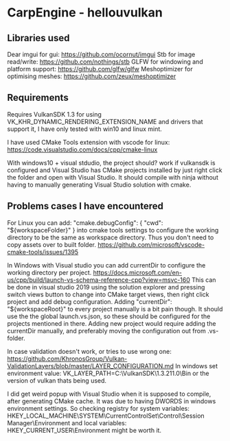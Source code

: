 # CarpEngine - hellouvulkan

## Libraries used
Dear imgui for gui: https://github.com/ocornut/imgui
Stb for image read/write: https://github.com/nothings/stb
GLFW for windowing and platform support: https://github.com/glfw/glfw
Meshoptimizer for optimising meshes: https://github.com/zeux/meshoptimizer

## Requirements

Requires VulkanSDK 1.3 for using VK_KHR_DYNAMIC_RENDERING_EXTENSION_NAME and drivers that support it, I have only tested with win10 and linux mint.

I have used CMake Tools extension with vscode for linux: https://code.visualstudio.com/docs/cpp/cmake-linux

With windows10 + visual stdudio, the project should? work if vulkansdk is configured and Visual Studio has CMake projects
installed by just right click the folder and open with Visual Studio. It should compile with ninja without having
to manually generating Visual Studio solution with cmake.


## Problems cases I have encountered

For Linux you can add: "cmake.debugConfig": { "cwd": "${workspaceFolder}" } into cmake tools settings to configure
the working directory to be the same as workspace directory. Thus you don't need to copy assets over to built folder.
https://github.com/microsoft/vscode-cmake-tools/issues/1395

In Windows with Visual studio you can add currentDir to configure the working directory per project. https://docs.microsoft.com/en-us/cpp/build/launch-vs-schema-reference-cpp?view=msvc-160
This can be done in visual studio 2019 using the solution explorer and pressing switch views button to change into CMake target views, then right click project and add debug configuration.
Adding "currentDir": "${workspaceRoot}" to every project manually is a bit pain though. It should use the the global launch.vs.json, so these should be configured for the projects mentioned in there.
Adding new project would require adding the currentDir manually, and preferably moving the configuration out from .vs-folder.

In case validation doesn't work, or tries to use wrong one: https://github.com/KhronosGroup/Vulkan-ValidationLayers/blob/master/LAYER_CONFIGURATION.md
In windows set environment value: VK_LAYER_PATH=C:\VulkanSDK\1.3.211.0\Bin or the version of vulkan thats being used.

I did get weird popup with Visual Studio when it is supposed to compile, after generating CMake cache.
It was due to having DWORDS in windows environment settings.
So checking registry for system variables: HKEY_LOCAL_MACHINE\SYSTEM\CurrentControlSet\Control\Session Manager\Environment and
local variables: HKEY_CURRENT_USER\Environment might be worth it.
